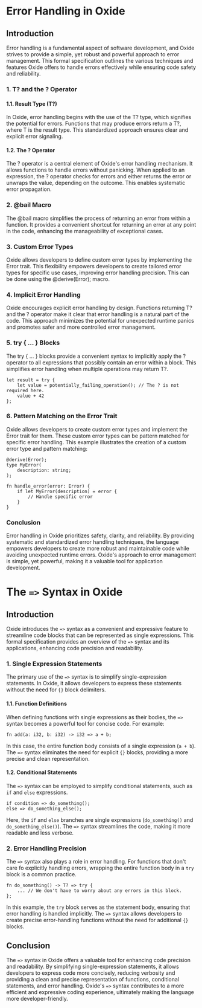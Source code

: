 # Error Handling in Oxide

## Introduction

Error handling is a fundamental aspect of software development, and Oxide
strives to provide a simple, yet robust and powerful approach to error
management. This formal specification outlines the various techniques and
features Oxide offers to handle errors effectively while ensuring code safety
and reliability.

### 1. T? and the ? Operator

#### 1.1. Result Type (T?)

In Oxide, error handling begins with the use of the T? type, which signifies the
potential for errors. Functions that may produce errors return a T?, where T is
the result type. This standardized approach ensures clear and explicit error
signaling.

#### 1.2. The ? Operator

The ? operator is a central element of Oxide's error handling mechanism. It
allows functions to handle errors without panicking. When applied to an
expression, the ? operator checks for errors and either returns the error or
unwraps the value, depending on the outcome. This enables systematic error
propagation.

### 2. @bail Macro

The @bail macro simplifies the process of returning an error from within a
function. It provides a convenient shortcut for returning an error at any point
in the code, enhancing the manageability of exceptional cases.

### 3. Custom Error Types

Oxide allows developers to define custom error types by implementing the Error
trait. This flexibility empowers developers to create tailored error types for
specific use cases, improving error handling precision. This can be done using
the @derive(Error); macro.

### 4. Implicit Error Handling

Oxide encourages explicit error handling by design. Functions returning T? and
the ? operator make it clear that error handling is a natural part of the code.
This approach minimizes the potential for unexpected runtime panics and promotes
safer and more controlled error management.

### 5. try { ... } Blocks

The try { ... } blocks provide a convenient syntax to implicitly apply the ?
operator to all expressions that possibly contain an error within a block. This
simplifies error handling when multiple operations may return T?.

```oxide
let result = try {
    let value = potentially_failing_operation(); // The ? is not required here.
    value + 42
};
```

### 6. Pattern Matching on the Error Trait

Oxide allows developers to create custom error types and implement the Error
trait for them. These custom error types can be pattern matched for specific
error handling. This example illustrates the creation of a custom error type and
pattern matching:

```oxide
@derive(Error);
type MyError(
    description: string;
);

fn handle_error(error: Error) {
    if let MyError(description) = error {
        // Handle specific error
    }
}
```

### Conclusion

Error handling in Oxide prioritizes safety, clarity, and reliability. By
providing systematic and standardized error handling techniques, the language
empowers developers to create more robust and maintainable code while avoiding
unexpected runtime errors. Oxide's approach to error management is simple, yet
powerful, making it a valuable tool for application development.

# The `=>` Syntax in Oxide

## Introduction

Oxide introduces the `=>` syntax as a convenient and expressive feature to
streamline code blocks that can be represented as single expressions. This
formal specification provides an overview of the `=>` syntax and its
applications, enhancing code precision and readability.

### 1. Single Expression Statements

The primary use of the `=>` syntax is to simplify single-expression statements.
In Oxide, it allows developers to express these statements without the need for
`{}` block delimiters.

#### 1.1. Function Definitions

When defining functions with single expressions as their bodies, the `=>` syntax
becomes a powerful tool for concise code. For example:

```oxide
fn add(a: i32, b: i32) -> i32 => a + b;
```

In this case, the entire function body consists of a single expression
(`a + b`). The `=>` syntax eliminates the need for explicit `{}` blocks,
providing a more precise and clean representation.

#### 1.2. Conditional Statements

The `=>` syntax can be employed to simplify conditional statements, such as `if`
and `else` expressions.

```oxide
if condition => do_something();
else => do_something_else();
```

Here, the `if` and `else` branches are single expressions (`do_something()` and
`do_something_else()`). The `=>` syntax streamlines the code, making it more
readable and less verbose.

### 2. Error Handling Precision

The `=>` syntax also plays a role in error handling. For functions that don't
care fo explicitly handling errors, wrapping the entire function body in a `try`
block is a common practice.

```oxide
fn do_something() -> T? => try {
    ... // We don't have to worry about any errors in this block.
};
```

In this example, the `try` block serves as the statement body, ensuring that
error handling is handled implicitly. The `=>` syntax allows developers to
create precise error-handling functions without the need for additional `{}`
blocks.

## Conclusion

The `=>` syntax in Oxide offers a valuable tool for enhancing code precision and
readability. By simplifying single-expression statements, it allows developers
to express code more concisely, reducing verbosity and providing a clean and
precise representation of functions, conditional statements, and error handling.
Oxide's `=>` syntax contributes to a more efficient and expressive coding
experience, ultimately making the language more developer-friendly.
